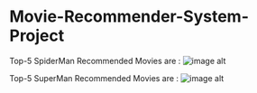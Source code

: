 # Movie-Recommender-System-Project

Top-5 SpiderMan Recommended Movies are : 
![image alt]()

Top-5 SuperMan Recommended Movies are : 
![image alt]()
